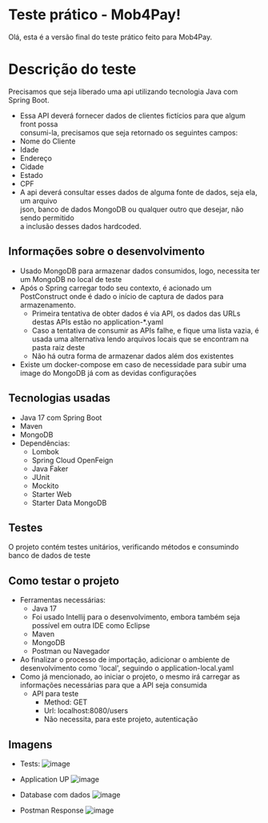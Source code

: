 # Teste prático - Mob4Pay!

Olá, esta é a versão final do teste prático feito para Mob4Pay.


# Descrição do teste
Precisamos que seja liberado uma api utilizando tecnologia Java com Spring Boot.  
- Essa API deverá fornecer dados de clientes fictícios para que algum front possa  
consumi-la, precisamos que seja retornado os seguintes campos:  
- Nome do Cliente  
- Idade  
- Endereço  
- Cidade  
- Estado  
- CPF  
- A api deverá consultar esses dados de alguma fonte de dados, seja ela, um arquivo  
json, banco de dados MongoDB ou qualquer outro que desejar, não sendo permitido  
a inclusão desses dados hardcoded.

## Informações sobre o desenvolvimento
- Usado MongoDB para armazenar dados consumidos, logo, necessita ter um MongoDB no local de teste
- Após o Spring carregar todo seu contexto, é acionado um PostConstruct onde é dado o início de captura de dados para armazenamento.
	- Primeira tentativa de obter dados é via API, os dados das URLs destas APIs estão no application-*.yaml
	- Caso a tentativa de consumir as APIs falhe, e fique uma lista vazia, é usada uma alternativa lendo arquivos locais que se encontram na pasta raiz deste
	- Não há outra forma de armazenar dados além dos existentes
- Existe um docker-compose em caso de necessidade para subir uma image do MongoDB já com as devidas configurações

## Tecnologias usadas
- Java 17 com Spring Boot
- Maven
- MongoDB
- Dependências:
	- Lombok
	- Spring Cloud OpenFeign
	- Java Faker
	- JUnit
	- Mockito
	- Starter Web
	- Starter Data MongoDB

## Testes

O projeto contém testes unitários, verificando métodos e consumindo banco de dados de teste

## Como testar o projeto

- Ferramentas necessárias:
	- Java 17
	- Foi usado Intellij para o desenvolvimento, embora também seja possível em outra IDE como Eclipse
	- Maven
	- MongoDB
	- Postman ou Navegador
- Ao finalizar o processo de importação, adicionar o ambiente de desenvolvimento como 'local', seguindo o application-local.yaml
- Como já mencionado, ao iniciar o projeto, o mesmo irá carregar as informações necessárias para que a API seja consumida
	- API para teste
		- Method: GET
		- Url: localhost:8080/users
		- Não necessita, para este projeto, autenticação

## Imagens

- Tests:
![image](https://user-images.githubusercontent.com/7550133/227798337-31fcbd74-5700-45ae-935b-b750dcbb9b0a.png)

- Application UP
![image](https://user-images.githubusercontent.com/7550133/227798404-86f39451-4cc0-489b-8af2-3814ab2d156a.png)

- Database com dados
![image](https://user-images.githubusercontent.com/7550133/227798497-f1db0ce9-c8fa-4157-a315-2dfdb8838604.png)

- Postman Response
![image](https://user-images.githubusercontent.com/7550133/227798541-5b3e6457-c2a5-42b5-ad33-f01b7d8dab57.png)
